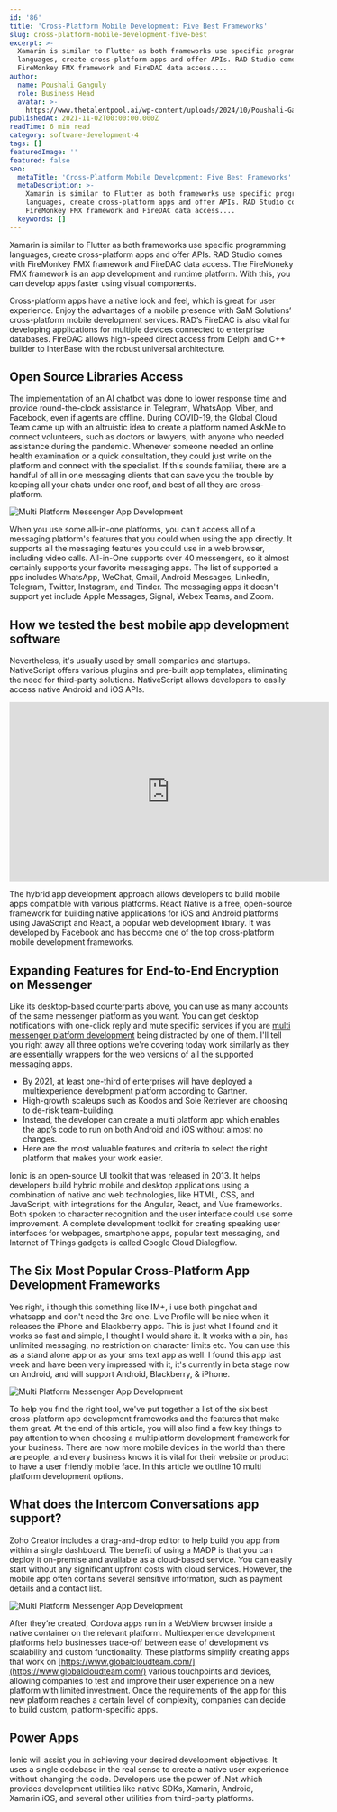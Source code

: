 ```yaml
---
id: '86'
title: 'Cross-Platform Mobile Development: Five Best Frameworks'
slug: cross-platform-mobile-development-five-best
excerpt: >-
  Xamarin is similar to Flutter as both frameworks use specific programming
  languages, create cross-platform apps and offer APIs. RAD Studio comes with
  FireMonkey FMX framework and FireDAC data access....
author:
  name: Poushali Ganguly
  role: Business Head
  avatar: >-
    https://www.thetalentpool.ai/wp-content/uploads/2024/10/Poushali-Gangulyimage.webp
publishedAt: 2021-11-02T00:00:00.000Z
readTime: 6 min read
category: software-development-4
tags: []
featuredImage: ''
featured: false
seo:
  metaTitle: 'Cross-Platform Mobile Development: Five Best Frameworks'
  metaDescription: >-
    Xamarin is similar to Flutter as both frameworks use specific programming
    languages, create cross-platform apps and offer APIs. RAD Studio comes with
    FireMonkey FMX framework and FireDAC data access....
  keywords: []
---
```


Xamarin is similar to Flutter as both frameworks use specific programming languages, create cross-platform apps and offer APIs. RAD Studio comes with FireMonkey FMX framework and FireDAC data access. The FireMoneky FMX framework is an app development and runtime platform. With this, you can develop apps faster using visual components.

Cross-platform apps have a native look and feel, which is great for user experience. Enjoy the advantages of a mobile presence with SaM Solutions’ cross-platform mobile development services. RAD’s FireDAC is also vital for developing applications for multiple devices connected to enterprise databases. FireDAC allows high-speed direct access from Delphi and C++ builder to InterBase with the robust universal architecture.

## Open Source Libraries Access

The implementation of an AI chatbot was done to lower response time and provide round-the-clock assistance in Telegram, WhatsApp, Viber, and Facebook, even if agents are offline. During COVID-19, the Global Cloud Team came up with an altruistic idea to create a platform named AskMe to connect volunteers, such as doctors or lawyers, with anyone who needed assistance during the pandemic. Whenever someone needed an online health examination or a quick consultation, they could just write on the platform and connect with the specialist. If this sounds familiar, there are a handful of all in one messaging clients that can save you the trouble by keeping all your chats under one roof, and best of all they are cross-platform.

![Multi Platform Messenger App Development](images/Z)

When you use some all-in-one platforms, you can't access all of a messaging platform's features that you could when using the app directly. It supports all the messaging features you could use in a web browser, including video calls. All-in-One supports over 40 messengers, so it almost certainly supports your favorite messaging apps. The list of supported a pps includes WhatsApp, WeChat, Gmail, Android Messages, LinkedIn, Telegram, Twitter, Instagram, and Tinder. The messaging apps it doesn't support yet include Apple Messages, Signal, Webex Teams, and Zoom.

## How we tested the best mobile app development software

Nevertheless, it's usually used by small companies and startups. NativeScript offers various plugins and pre-built app templates, eliminating the need for third-party solutions. NativeScript allows developers to easily access native Android and iOS APIs.

<iframe width="567" height="318" src="https://www.youtube.com/embed/Fhsf4yMxLZU" frameborder="0" alt="Multi Platform Messenger App Development" allowfullscreen></iframe>

The hybrid app development approach allows developers to build mobile apps compatible with various platforms. React Native is a free, open-source framework for building native applications for iOS and Android platforms using JavaScript and React, a popular web development library. It was developed by Facebook and has become one of the top cross-platform mobile development frameworks.

## Expanding Features for End-to-End Encryption on Messenger

Like its desktop-based counterparts above, you can use as many accounts of the same messenger platform as you want. You can get desktop notifications with one-click reply and mute specific services if you are [multi messenger platform development](https://www.globalcloudteam.com/projects/multi-messenger-platform-development/) being distracted by one of them. I'll tell you right away all three options we're covering today work similarly as they are essentially wrappers for the web versions of all the supported messaging apps.

- By 2021, at least one-third of enterprises will have deployed a multiexperience development platform according to Gartner.
- High-growth scaleups such as Koodos and Sole Retriever are choosing to de-risk team-building.
- Instead, the developer can create a multi platform app which enables the app’s code to run on both Android and iOS without almost no changes.
- Here are the most valuable features and criteria to select the right platform that makes your work easier.

Ionic is an open-source UI toolkit that was released in 2013. It helps developers build hybrid mobile and desktop applications using a combination of native and web technologies, like HTML, CSS, and JavaScript, with integrations for the Angular, React, and Vue frameworks. Both spoken to character recognition and the user interface could use some improvement. A complete development toolkit for creating speaking user interfaces for webpages, smartphone apps, popular text messaging, and Internet of Things gadgets is called Google Cloud Dialogflow.

## The Six Most Popular Cross-Platform App Development Frameworks

Yes right, i though this something like IM+, i use both pingchat and whatsapp and don't need the 3rd one. Live Profile will be nice when it releases the iPhone and Blackberry apps. This is just what I found and it works so fast and simple, I thought I would share it. It works with a pin, has unlimited messaging, no restriction on character limits etc. You can use this as a stand alone app or as your sms text app as well. I found this app last week and have been very impressed with it, it's currently in beta stage now on Android, and will support Android, Blackberry, & iPhone.

![Multi Platform Messenger App Development](images/shutterstock_489920785-min-scaled.jpg)

To help you find the right tool, we've put together a list of the six best cross-platform app development frameworks and the features that make them great. At the end of this article, you will also find a few key things to pay attention to when choosing a multiplatform development framework for your business. There are now more mobile devices in the world than there are people, and every business knows it is vital for their website or product to have a user friendly mobile face. In this article we outline 10 multi platform development options.

## What does the Intercom Conversations app support?

Zoho Creator includes a drag-and-drop editor to help build you app from within a single dashboard. The benefit of using a MADP is that you can deploy it on-premise and available as a cloud-based service. You can easily start without any significant upfront costs with cloud services. However, the mobile app often contains several sensitive information, such as payment details and a contact list.

![Multi Platform Messenger App Development](images/74d8bf11-e636-486e-86e5-05b2163ef2b5-768x432.jpg)

After they’re created, Cordova apps run in a WebView browser inside a native container on the relevant platform. Multiexperience development platforms help businesses trade-off between ease of development vs scalability and custom functionality. These platforms simplify creating apps that work on [https://www.globalcloudteam.com/](https://www.globalcloudteam.com/) various touchpoints and devices, allowing companies to test and improve their user experience on a new platform with limited investment. Once the requirements of the app for this new platform reaches a certain level of complexity, companies can decide to build custom, platform-specific apps.

## Power Apps

Ionic will assist you in achieving your desired development objectives. It uses a single codebase in the real sense to create a native user experience without changing the code. Developers use the power of .Net which provides development utilities like native SDKs, Xamarin, Android, Xamarin.iOS, and several other utilities from third-party platforms.
